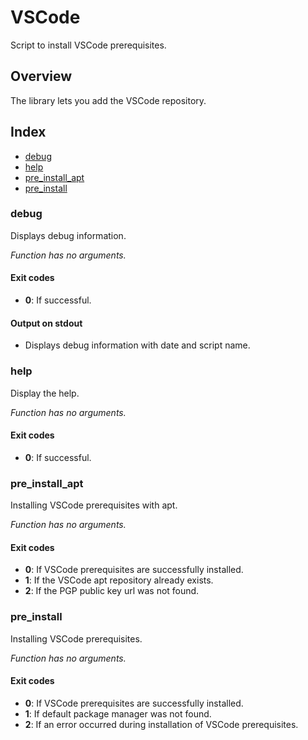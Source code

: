 # VSCode

Script to install VSCode prerequisites.

## Overview

The library lets you add the VSCode repository.

## Index

* [debug](#debug)
* [help](#help)
* [pre_install_apt](#preinstallapt)
* [pre_install](#preinstall)

### debug

Displays debug information.

_Function has no arguments._

#### Exit codes

* **0**: If successful.

#### Output on stdout

* Displays debug information with date and script name.

### help

Display the help.

_Function has no arguments._

#### Exit codes

* **0**: If successful.

### pre_install_apt

Installing VSCode prerequisites with apt.

_Function has no arguments._

#### Exit codes

* **0**: If VSCode prerequisites are successfully installed.
* **1**: If the VSCode apt repository already exists.
* **2**: If the PGP public key url was not found.

### pre_install

Installing VSCode prerequisites.

_Function has no arguments._

#### Exit codes

* **0**: If VSCode prerequisites are successfully installed.
* **1**: If default package manager was not found.
* **2**: If an error occurred during installation of VSCode prerequisites.

